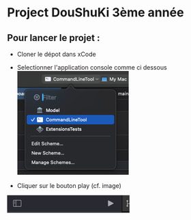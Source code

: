 # Project DouShuKi 3ème année

## Pour lancer le projet :

- Cloner le dépot dans xCode
- Selectionner l'application console comme ci dessous
![projectSelect](./Image/SelectProject.png)

- Cliquer sur le bouton play (cf. image)

![buttonPlay](./Image/PlayButton.png)